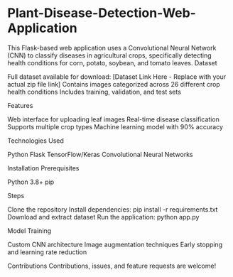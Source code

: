 # Plant-Disease-Detection-Web-Application

This Flask-based web application uses a Convolutional Neural Network (CNN) to classify diseases in agricultural crops, specifically detecting health conditions for corn, potato, soybean, and tomato leaves.
Dataset

Full dataset available for download: [Dataset Link Here - Replace with your actual zip file link]
Contains images categorized across 26 different crop health conditions
Includes training, validation, and test sets

Features

Web interface for uploading leaf images
Real-time disease classification
Supports multiple crop types
Machine learning model with 90% accuracy

Technologies Used

Python
Flask
TensorFlow/Keras
Convolutional Neural Networks

Installation
Prerequisites

Python 3.8+
pip

Steps

Clone the repository
Install dependencies: pip install -r requirements.txt
Download and extract dataset
Run the application: python app.py

Model Training

Custom CNN architecture
Image augmentation techniques
Early stopping and learning rate reduction

Contributions
Contributions, issues, and feature requests are welcome!
